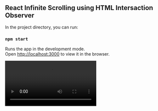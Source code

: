 ## React Infinite Scrolling using HTML Intersaction Observer

In the project directory, you can run:

### `npm start`

Runs the app in the development mode.<br />
Open [http://localhost:3000](http://localhost:3000) to view it in the browser.


![](trimmed_vi.mov)
